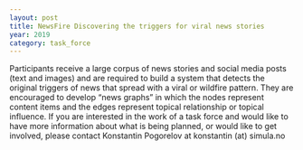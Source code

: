 ```yaml
---
layout: post
title: NewsFire Discovering the triggers for viral news stories
year: 2019
category: task_force
---
```


Participants receive a large corpus of news stories and social media posts (text and images) and are required to build a system that detects the original triggers of news that spread with a viral or wildfire pattern. They are encouraged to develop “news graphs” in which the nodes represent content items and the edges represent topical relationship or topical influence. If you are interested in the work of a task force and would like to have more information about what is being planned, or would like to get involved, please contact Konstantin Pogorelov at konstantin (at) simula.no
